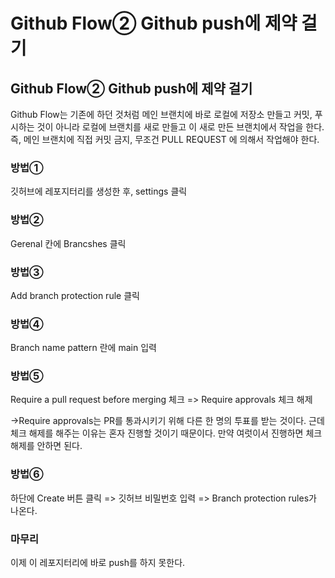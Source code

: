# Github Flow② Github push에 제약 걸기

## Github Flow② Github push에 제약 걸기
Github Flow는 기존에 하던 것처럼 메인 브랜치에 바로 로컬에 저장소 만들고 커밋, 푸시하는 것이 아니라 로컬에 브랜치를 새로 만들고 이 새로 만든 브랜치에서 작업을 한다.
즉, 메인 브랜치에 직접 커밋 금지, 무조건 PULL REQUEST 에 의해서 작업해야 한다.

### 방법①
깃허브에 레포지터리를 생성한 후, settings 클릭

### 방법②
Gerenal 칸에 Brancshes 클릭

### 방법③
Add branch protection rule 클릭

### 방법④
Branch name pattern 란에 main 입력

### 방법⑤
Require a pull request before merging 체크 => Require approvals 체크 해제

->Require approvals는 PR를 통과시키기 위해 다른 한 명의 투표를 받는 것이다. 근데 체크 해제를 해주는 이유는 혼자 진행할 것이기 때문이다. 만약 여럿이서 진행하면 체크 해제를 안하면 된다.

### 방법⑥
하단에 Create 버튼 클릭 => 깃허브 비밀번호 입력 => Branch protection rules가 나온다.

### 마무리
이제 이 레포지터리에 바로 push를 하지 못한다. 